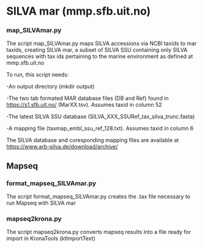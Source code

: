 # SILVA mar (mmp.sfb.uit.no)

### map_SILVAmar.py

The script map_SILVAmar.py maps SILVA accessions via NCBI taxids to mar taxids, creating SILVA mar, a subset of SILVA SSU containing only SILVA sequences with tax ids pertaining to the marine environment as defined at mmp.sfb.uit.no

To run, this script needs:

-An output directory (mkdir output)

-The two tab formated MAR database files (DB and Ref) found in https://s1.sfb.uit.no/ (MarXX.tsv). Assumes taxid in column 52

-The latest SILVA SSU database (SILVA_XXX_SSURef_tax_silva_trunc.fasta)

-A mapping file (taxmap_embl_ssu_ref_128.txt). Assumes taxid in column 6

The SILVA database and coresponding mapping files are available at https://www.arb-silva.de/download/archive/

## Mapseq

### format_mapseq_SILVAmar.py

The script format_mapseq_SILVAmar.py creates the .tax file necessary to run Mapseq with SILVA mar

### mapseq2krona.py

The script mapseq2krona.py converts mapseq results into a file ready for import in KronaTools (ktImportText) 
